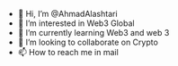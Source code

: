 - 👋 Hi, I’m @AhmadAlashtari
- 👀 I’m interested in Web3 Global
- 🌱 I’m currently learning Web3 and web 3
- 💞️ I’m looking to collaborate on Crypto
- 📫 How to reach me in mail

<!---
AhmadAlashtari/AhmadAlashtari is a ✨ special ✨ repository because its `README.md` (this file) appears on your GitHub profile.
You can click the Preview link to take a look at your changes.
--->
